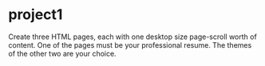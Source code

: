 # project1
Create three HTML pages, each with one desktop size page-scroll worth of content. One of the pages must be your professional resume. The themes of the other two are your choice. 
